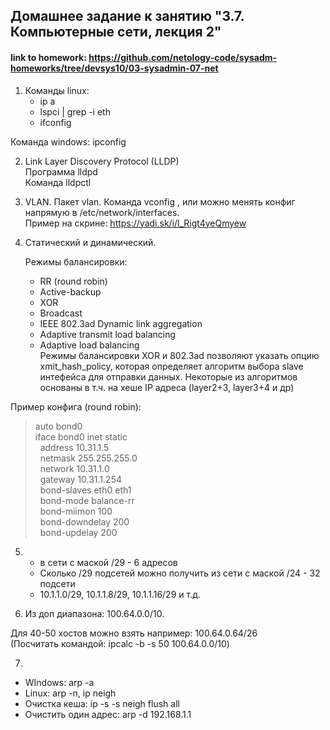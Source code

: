  ## Домашнее задание к занятию "3.7. Компьютерные сети, лекция 2"
 #### link to homework: https://github.com/netology-code/sysadm-homeworks/tree/devsys10/03-sysadmin-07-net

1. Команды linux: 
   * ip a
   * lspci | grep -i eth 
   * ifconfig  

Команда windows: ipconfig

2. Link Layer Discovery Protocol (LLDP)  
    Программа lldpd  
    Команда lldpctl
3. VLAN. Пакет vlan. Команда vconfig , или можно менять конфиг напрямую в /etc/network/interfaces.  
Пример на скрине: https://yadi.sk/i/l_Rigt4yeQmyew

4. Статический и динамический.  

   Режимы балансировки:
      * RR (round robin)
      * Active-backup
      * XOR
      * Broadcast
      * IEEE 802.3ad Dynamic link aggregation
      * Adaptive transmit load balancing
      * Adaptive load balancing    
   Режимы балансировки XOR и 802.3ad позволяют указать опцию xmit_hash_policy, которая определяет алгоритм выбора slave интефейса для отправки данных. Некоторые из алгоритмов основаны в т.ч. на хеше IP адреса (layer2+3, layer3+4 и др)
   
Пример конфига (round robin):
   >auto bond0  
   iface bond0 inet static  
       &nbsp;&nbsp;address 10.31.1.5  
       &nbsp;&nbsp;netmask 255.255.255.0  
       &nbsp;&nbsp;network 10.31.1.0  
       &nbsp;&nbsp;gateway 10.31.1.254   
       &nbsp;&nbsp;bond-slaves eth0 eth1  
       &nbsp;&nbsp;bond-mode balance-rr  
       &nbsp;&nbsp;bond-miimon 100  
       &nbsp;&nbsp;bond-downdelay 200  
       &nbsp;&nbsp;bond-updelay 200 
    

5. 
   * в сети с маской /29 - 6 адресов
   * Сколько /29 подсетей можно получить из сети с маской /24 - 32 подсети
   * 10.1.1.0/29, 10.1.1.8/29, 10.1.1.16/29 и т.д.

6. Из доп диапазона: 100.64.0.0/10.  
 
Для 40-50 хостов можно взять например: 100.64.0.64/26    
(Посчитать командой: ipcalc -b -s 50 100.64.0.0/10)

7. 
* WIndows: arp -a
* Linux: arp -n, ip neigh
* Очистка кеша: ip -s -s neigh flush all
* Очистить один адрес: arp -d 192.168.1.1

